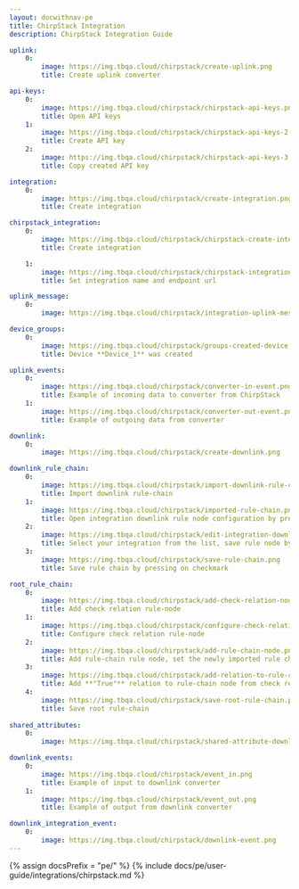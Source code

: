 ```yaml
---
layout: docwithnav-pe 
title: ChirpStack Integration 
description: ChirpStack Integration Guide 

uplink:
    0:
        image: https://img.tbqa.cloud/chirpstack/create-uplink.png
        title: Create uplink converter

api-keys:
    0:
        image: https://img.tbqa.cloud/chirpstack/chirpstack-api-keys.png
        title: Open API keys
    1:
        image: https://img.tbqa.cloud/chirpstack/chirpstack-api-keys-2.png
        title: Create API key
    2:
        image: https://img.tbqa.cloud/chirpstack/chirpstack-api-keys-3.png
        title: Copy created API key

integration:
    0:
        image: https://img.tbqa.cloud/chirpstack/create-integration.png
        title: Create integration

chirpstack_integration:
    0:
        image: https://img.tbqa.cloud/chirpstack/chirpstack-create-integration.png
        title: Create integration

    1:
        image: https://img.tbqa.cloud/chirpstack/chirpstack-integration-created.png
        title: Set integration name and endpoint url

uplink_message:
    0:
        image: https://img.tbqa.cloud/chirpstack/integration-uplink-message-event.png

device_groups:
    0:
        image: https://img.tbqa.cloud/chirpstack/groups-created-device.png
        title: Device **Device_1** was created 

uplink_events:
    0:
        image: https://img.tbqa.cloud/chirpstack/converter-in-event.png
        title: Example of incoming data to converter from ChirpStack
    1:
        image: https://img.tbqa.cloud/chirpstack/converter-out-event.png
        title: Example of outgoing data from converter 

downlink:
    0:
        image: https://img.tbqa.cloud/chirpstack/create-downlink.png

downlink_rule_chain:
    0:
        image: https://img.tbqa.cloud/chirpstack/import-downlink-rule-chain.png
        title: Import downlink rule-chain 
    1:
        image: https://img.tbqa.cloud/chirpstack/imported-rule-chain.png
        title: Open integration downlink rule node configuration by pressing on pencil
    2:
        image: https://img.tbqa.cloud/chirpstack/edit-integration-downlink-rule-node.png
        title: Select your integration from the list, save rule node by pressing 
    3:
        image: https://img.tbqa.cloud/chirpstack/save-rule-chain.png
        title: Save rule chain by pressing on checkmark

root_rule_chain:
    0:
        image: https://img.tbqa.cloud/chirpstack/add-check-relation-node.png
        title: Add check relation rule-node
    1:
        image: https://img.tbqa.cloud/chirpstack/configure-check-relation-node.png
        title: Configure check relation rule-node
    2:
        image: https://img.tbqa.cloud/chirpstack/add-rule-chain-node.png
        title: Add rule-chain rule node, set the newly imported rule chain and save it by pressing on pencil icon
    3:
        image: https://img.tbqa.cloud/chirpstack/add-relation-to-rule-chain-node.png
        title: Add **"True"** relation to rule-chain node from check relation rule-node
    4:
        image: https://img.tbqa.cloud/chirpstack/save-root-rule-chain.png
        title: Save root rule-chain
                                
shared_attributes:
    0:
        image: https://img.tbqa.cloud/chirpstack/shared-attribute-downlink.png

downlink_events:
    0:
        image: https://img.tbqa.cloud/chirpstack/event_in.png
        title: Example of input to downlink converter
    1:
        image: https://img.tbqa.cloud/chirpstack/event_out.png
        title: Example of output from downlink converter

downlink_integration_event:
    0:
        image: https://img.tbqa.cloud/chirpstack/downlink-event.png
---
```

{% assign docsPrefix = "pe/" %}
{% include docs/pe/user-guide/integrations/chirpstack.md %}

